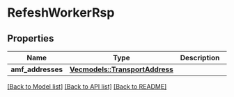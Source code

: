 # RefeshWorkerRsp

## Properties
Name | Type | Description | Notes
------------ | ------------- | ------------- | -------------
**amf_addresses** | [**Vec<models::TransportAddress>**](TransportAddress.md) |  | 

[[Back to Model list]](../README.md#documentation-for-models) [[Back to API list]](../README.md#documentation-for-api-endpoints) [[Back to README]](../README.md)


